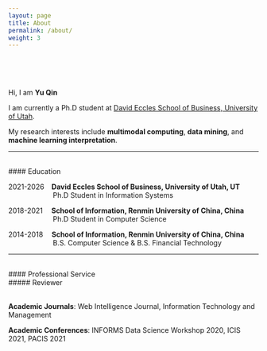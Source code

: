 ```yaml
---
layout: page
title: About
permalink: /about/
weight: 3
---
```

<br>
<br>
<br>

Hi, I am **Yu Qin** <br>

I am currently a Ph.D student at [David Eccles School of Business, University of Utah](https://eccles.utah.edu/).<br>

My research interests include **multimodal computing**, **data mining**, and **machine learning interpretation**. <br>

---

<br>
#### Education 
<br>

2021-2026 &ensp; **David Eccles School of Business, University of Utah, UT**<br>
&emsp; &emsp; &emsp; &emsp; &emsp; Ph.D Student in Information Systems 
<br>

2018-2021 &ensp; &thinsp;**School of Information, Renmin University of China, China**<br>
&emsp; &emsp; &emsp; &emsp; &emsp; Ph.D Student in Computer Science 
<br>

2014-2018 &ensp; &thinsp;**School of Information, Renmin University of China, China**<br>
&emsp; &emsp; &emsp; &emsp; &emsp; B.S. Computer Science & B.S. Financial Technology <br>

---

<br>
#### Professional Service
<br>
##### Reviewer <br>
<br>

**Academic Journals**: Web Intelligence Journal, Information Technology and Management <br>

**Academic Conferences**: INFORMS Data Science Workshop 2020, ICIS 2021, PACIS 2021 <br>



